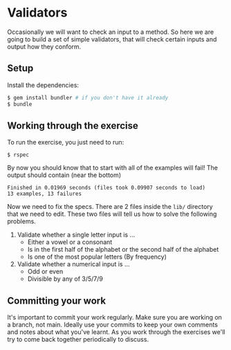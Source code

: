 # Validators

Occasionally we will want to check an input to a method. So here we are going to build a set of
simple validators, that will check certain inputs and output how they conform.

## Setup

Install the dependencies:

```bash
$ gem install bundler # if you don't have it already
$ bundle
```

## Working through the exercise

To run the exercise, you just need to run:

```
$ rspec
```

By now you should know that to start with all of the examples will fail! The output should contain (near the bottom)

```
Finished in 0.01969 seconds (files took 0.09907 seconds to load)
13 examples, 13 failures
```

Now we need to fix the specs. There are 2 files inside the `lib/` directory that we need to edit.
These two files will tell us how to solve the following problems.

1. Validate whether a single letter input is ...
   * Either a vowel or a consonant
   * Is in the first half of the alphabet or the second half of the alphabet
   * Is one of the most popular letters (By frequency)
2. Validate whether a numerical input is ...
   * Odd or even
   * Divisible by any of 3/5/7/9

## Committing your work

It's important to commit your work regularly. Make sure you are working on a branch, not main.
Ideally use your commits to keep your own comments and notes about what you've learnt.
As you work through the exercises we'll try to come back together periodically to discuss.
